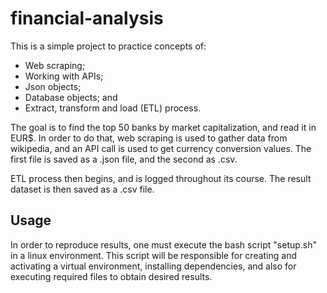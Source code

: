 # financial-analysis

This is a simple project to practice concepts of:
- Web scraping;
- Working with APIs;
- Json objects;
- Database objects; and
- Extract, transform and load (ETL) process.

The goal is to find the top 50 banks by market capitalization, and read it in EUR$. In order to do that, web scraping is used to gather data from wikipedia, and an API call is used to get currency conversion values. The first file is saved as a .json file, and the second as .csv.

ETL process then begins, and is logged throughout its course. The result dataset is then saved as a .csv file.

## Usage

In order to reproduce results, one must execute the bash script "setup.sh" in a linux environment. This script will be responsible for creating and activating a virtual environment, installing dependencies, and also for executing required files to obtain desired results.
